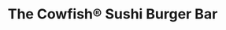 ---
layout: place
title: The Cowfish® Sushi Burger Bar
permalink: /florida/orlando/the-cowfish-sushi-burger-bar.html
stateAbbr: FL
stateName: Florida
cityName: Orlando
seo:
  type: restaurant
  links: https://www.universalorlando.com/web/en/us/things-to-do/dining/the-cowfish
place_id: ChIJSfXhPed-54gR5flbxVwTdyc
photos:
  - name: >-
      places/ChIJSfXhPed-54gR5flbxVwTdyc/photos/AeeoHcKZJzW64lN_1pvtxNe6rYmLYNgheaR8cxgoc7wthy5h022gEMGc-wFJTKnO8Af_khlTt7pUPK7llpd2mH2zxfW3gg5m2HPWuVsq_KGGouucq1ts5N7WFCPfw_mTOL4h0-HGUStxIBjqEIcq9tFsWLF7Ww-9cQ8Rr6VR-0FANKY2yPuTIjXz00EszUaD40241HdQnOFgAHXvEkqAk5QmtNqzOS3_1OhZkztwW0u4KG-EET6cwX27YFbYKahjRxmHbZT8WFo4EvZcxxkk34ZNt8R65qDb85kMlzUUa2Q1OQq6Ag
    widthPx: 1227
    heightPx: 920
    authorAttributions:
      - displayName: The Cowfish® Sushi Burger Bar
        uri: https://maps.google.com/maps/contrib/118087209219705578284
        photoUri: >-
          https://lh3.googleusercontent.com/a/ACg8ocK4FanPpZkwgyc-fpFWpQiM0mCSrxW1eqRRMHLm_-IQZTZ_dg=s100-p-k-no-mo
    flagContentUri: >-
      https://www.google.com/local/imagery/report/?cb_client=maps_api_places.places_api&image_key=!1e10!2sAF1QipO65jYtu4VxbQUDZ7kqJuHK0qQ8dBcxR1ncENYO&hl=en-US
    googleMapsUri: >-
      https://www.google.com/maps/place//data=!3m4!1e2!3m2!1sAF1QipO65jYtu4VxbQUDZ7kqJuHK0qQ8dBcxR1ncENYO!2e10!4m2!3m1!1s0x88e77ee73de1f549:0x2777135cc55bf9e5
  - name: >-
      places/ChIJSfXhPed-54gR5flbxVwTdyc/photos/AeeoHcIAdHMmL1AbkdxlNQbAmLPIGBHZTegFbCnRnIS8Q0sMKRWpoCSuG9WUbpyhljpsknjNzpUSgTfNCJNOhDH9_26qHGbL2MKk9nI3lCg1POSqQgUerisMF2vV47_NzFRDlCD8p65_Oj1j27BOFjKpKiyA6Yu-68vW8U9LsmqxO8YiA3YzBaKffCB0KqWRYG4C1JM9abxiSCr4_XK9VBdzVMdq-92a1-7_sYTloaA4BbgWMhiwChW6EbEEmQz2WqsZCZ5jP5hvW4JTwldwVuRhz-yeRupLjC7eVn1SWrO6s8MJw6d6POBmDj9uIDOBzNWMsPbt75-mklJaAB33IocUPjq5D8CcXqbffCSJAtLHdzZZXEK7M-z8EgwPOWzqbR_rXBLTdbYBYNrh6RDvLl2Wspkg7zOlQshGwD8czL9AabsDvYH9
    widthPx: 4800
    heightPx: 3600
    authorAttributions:
      - displayName: Chris Smith
        uri: https://maps.google.com/maps/contrib/110543051528268260982
        photoUri: >-
          https://lh3.googleusercontent.com/a-/ALV-UjXfdnEbQG2xGbbv1lrmzpvC52aJysC3Yd7t5KKaRpuzQF7I8xxm3g=s100-p-k-no-mo
    flagContentUri: >-
      https://www.google.com/local/imagery/report/?cb_client=maps_api_places.places_api&image_key=!1e10!2sCIHM0ogKEICAgMCo0d3omQE&hl=en-US
    googleMapsUri: >-
      https://www.google.com/maps/place//data=!3m4!1e2!3m2!1sCIHM0ogKEICAgMCo0d3omQE!2e10!4m2!3m1!1s0x88e77ee73de1f549:0x2777135cc55bf9e5
  - name: >-
      places/ChIJSfXhPed-54gR5flbxVwTdyc/photos/AeeoHcIPY-TqiYmVPYk0St6jiZj8OSub7GeDFbDn6PLmEk-dot2JAzB8XlwpNSRAdm-mLRBmXfbklABfJBf_npDbGvazf1aaXZEWtoxTl-Gs9K2eTAC1i2NCo82VsfwOZQWKm7WyutNbzYMVlMNLhDS9f8GuT7IK4vpDgLWve3uju9J2S4X4-kvzbGeYeUmVTESXGiK9ziTUcL2vgEfz0nw2hoXzZ_7wgFqEDaPHDSCO1HYUZ9fY5GV5OkDVRrmAZM5tRfuU7QCh64z04s9BhduUZ3zxUw3DO0vXP5MPQZA98dmqxZtZ2PWMQTTQnCK4PRH6lS3e0dm5_fIYA_d5JxCsh4AqIqSWdVSqqmk44ms32I__juyIicH9fzBlbXjQRRe4MGb2etYFvyNhwmuQODYzX99A4TLm4o2Xkn7dGtF4RtVGuIQ
    widthPx: 4800
    heightPx: 2700
    authorAttributions:
      - displayName: james e
        uri: https://maps.google.com/maps/contrib/112081181940962028010
        photoUri: >-
          https://lh3.googleusercontent.com/a-/ALV-UjX8dBfv8adJJEfHQlYoJ9X9W2I2UF2RiDhn-K7rXjD8X10qMe5l=s100-p-k-no-mo
    flagContentUri: >-
      https://www.google.com/local/imagery/report/?cb_client=maps_api_places.places_api&image_key=!1e10!2sCIHM0ogKEICAgMCI5dKkgAE&hl=en-US
    googleMapsUri: >-
      https://www.google.com/maps/place//data=!3m4!1e2!3m2!1sCIHM0ogKEICAgMCI5dKkgAE!2e10!4m2!3m1!1s0x88e77ee73de1f549:0x2777135cc55bf9e5
  - name: >-
      places/ChIJSfXhPed-54gR5flbxVwTdyc/photos/AeeoHcI-9cOwi6WaQd0Wc9ACd-CYj7ZIaBKr6ei6kiZt8j8tYaonMCeZDvGsWXZyx37rzcghOC1o-DaFRyn8tvyS23VMLhUbeXDdzEzZZ4lbk9b_bvJt7vKi53w3AxVWwg0PuHwpr_EsHPODZTeZN4m2zjjtEsEPmF987ApOwbnPnfKbKOo4TNCoRGldpUVa44CPy1SkdMdFL8BDadWuQFmDnhpOidSMqp4bHnls42ddDClT--yXOCcCduu9YQgDuIRgvfOFxA0o2ADWpY_IqDl0Kxmt78TPTJx7orqODVgKmqLg6BiUXlCFL3d-Y9sheKzk_xgTxxyboifn1lcPna0CcQKYuQcjOm545DPxJly437EGe1ebpnYlHWKWB-ABs8TgOZMA4SecJ54VU2SC3ARC6Huu-BlL01jgZ2cuPR4WIrCD4EXk
    widthPx: 4000
    heightPx: 3000
    authorAttributions:
      - displayName: Dror Geva
        uri: https://maps.google.com/maps/contrib/101924970685520777815
        photoUri: >-
          https://lh3.googleusercontent.com/a-/ALV-UjU3xVj6K-qKyCUjdPcvV3gEzy2TI9r1l2BOPdshxOfGW6UdTHqmig=s100-p-k-no-mo
    flagContentUri: >-
      https://www.google.com/local/imagery/report/?cb_client=maps_api_places.places_api&image_key=!1e10!2sCIHM0ogKEICAgIDXpPX4wQE&hl=en-US
    googleMapsUri: >-
      https://www.google.com/maps/place//data=!3m4!1e2!3m2!1sCIHM0ogKEICAgIDXpPX4wQE!2e10!4m2!3m1!1s0x88e77ee73de1f549:0x2777135cc55bf9e5
  - name: >-
      places/ChIJSfXhPed-54gR5flbxVwTdyc/photos/AeeoHcJ33oNytWoNsD2zCGbmKjGOX5FihdsGlVwfOqFPhDBh7JGYS_EjWdHFGVA7u8NtOOMS8Rpr_hrkYBqWz9VoB4saawwaHgRQpchJ9tf2X_2PB9LA9sYPgxFIpRDmYdcb5V-OWYwpxP9W_6_RUewGSMSj_eKbS-wKMIp5XMKKQqvL-6f834hsdwnC1a0Rs4MySTjcOre2ww-zbxNajtlcIqbjL4i7qXmYJZ8TSqW4SEaLyotvB3NiGSGee9DG6cjuHAjaztxiAx02h8FQwcZoGMLv2d9xp0eSmSkkLiBtyGytUIWbwbJf5n8S5v4OjqwN5x87xRFPW2ASUh8FuVJRyNoLH7ZIIWxZNE39GTAXwI14xeKP_c6UwZBpINNvyntD2QnNeDklrwzgVCQwoHWSgKszD93gQHO0fBjysBzT-vqfglgI
    widthPx: 4032
    heightPx: 1816
    authorAttributions:
      - displayName: Andrew Patteson
        uri: https://maps.google.com/maps/contrib/104376722673146373591
        photoUri: >-
          https://lh3.googleusercontent.com/a-/ALV-UjWXdNKon1wywR6ghMfBBdcSHbFYLC5dWjrb8xpmUOcpX18zni0xUw=s100-p-k-no-mo
    flagContentUri: >-
      https://www.google.com/local/imagery/report/?cb_client=maps_api_places.places_api&image_key=!1e10!2sCIHM0ogKEICAgMDwnsKfuAE&hl=en-US
    googleMapsUri: >-
      https://www.google.com/maps/place//data=!3m4!1e2!3m2!1sCIHM0ogKEICAgMDwnsKfuAE!2e10!4m2!3m1!1s0x88e77ee73de1f549:0x2777135cc55bf9e5
  - name: >-
      places/ChIJSfXhPed-54gR5flbxVwTdyc/photos/AeeoHcKWUioa1_Q_nhDKkrb2gvEtIoQxk-yXmyA6tKlqdx1NhQ7Fd1hQMSYncxO1EA3Y6_tYJK3xmUOuoQ9LfaQrQpfS_fiirbgJRi6VbBEV5DkkLvy-EapbjB9HdeQ5H-xhI7NI42ozw9XQ9AfRr23ggGkmtA0tlM1inkT58HhfRJlzM6HFZw3GjeHQzSchtNy--AJolwJ_fcuNRdnxZSa0lp01Iwvf9ZVYC65nr3UYSkyGtn1aHH4jZ9vM2r_KQdoi7WTYwPOPoeVRCZd8j4T3DGJLpOXI0Obmx4EeX73Cg8xmWixlcLGC3_IWf2SXSrutHT65AuN78ejJX9qgDKI4ZhqPOHPxVHm8cpg_QJNURN-DEtvNQv-A_XiBX5kW6iFMM8f2DmlQrsGunlzq-S02A1qOOY-r8BQqVZZn20tSuZ_AJ_zM
    widthPx: 4032
    heightPx: 3024
    authorAttributions:
      - displayName: Ricardo Javier
        uri: https://maps.google.com/maps/contrib/107670658204092281797
        photoUri: >-
          https://lh3.googleusercontent.com/a-/ALV-UjVi3LlfBAFcpdXULxzeQneHu7Nezwi0Tj27t7FiWdH3cj2njCNS=s100-p-k-no-mo
    flagContentUri: >-
      https://www.google.com/local/imagery/report/?cb_client=maps_api_places.places_api&image_key=!1e10!2sCIHM0ogKEICAgMDIzfG4owE&hl=en-US
    googleMapsUri: >-
      https://www.google.com/maps/place//data=!3m4!1e2!3m2!1sCIHM0ogKEICAgMDIzfG4owE!2e10!4m2!3m1!1s0x88e77ee73de1f549:0x2777135cc55bf9e5
  - name: >-
      places/ChIJSfXhPed-54gR5flbxVwTdyc/photos/AeeoHcLPpkvOmw9MahH1dyvkCT9jfGiu-L7x36mjRXP9x1Am3PdxFdYePkYg6F4YgFeTo760kbUzxN8zFZkIsegRa96Tf60ZpCfKnpALOUDMJJrbuJXB2SYXKPua3ajW3naJHKega5sUDOiinri2QImpKYBCG3Xw-Gy8K6UEBe_sHSqn1Li5qVFrj1rHbbAlshm5ZVXHU6sO539fy1DPegTkB5x0GGOMImoMJK4a9KOVTbrGV8fawTr8mAFwAvmiGwq61W_Q48URMITkYoKI4Hnb3lihETM-uJq76mQKhWz3OVP_RG-Oi6DwL9Dfg0ooG33lSdu39r2Ttu0Z7YuDhIoDV11OVc6jEZFlZeB75BwrdMATEUnSzhvz85nYi12BSXaOj2ZLh0ds-Jpii1gIgIZnWZcapIkuiVxUvdNZRy32lXcRHw
    widthPx: 4032
    heightPx: 3024
    authorAttributions:
      - displayName: Grouper 305
        uri: https://maps.google.com/maps/contrib/104400374410501075816
        photoUri: >-
          https://lh3.googleusercontent.com/a-/ALV-UjWgjt5Nc7xhxrv5e5IO7G4cDms1bg1Z3HAN6uH7WfS2vOT0-K_1=s100-p-k-no-mo
    flagContentUri: >-
      https://www.google.com/local/imagery/report/?cb_client=maps_api_places.places_api&image_key=!1e10!2sCIHM0ogKEICAgICLgs-wcQ&hl=en-US
    googleMapsUri: >-
      https://www.google.com/maps/place//data=!3m4!1e2!3m2!1sCIHM0ogKEICAgICLgs-wcQ!2e10!4m2!3m1!1s0x88e77ee73de1f549:0x2777135cc55bf9e5
  - name: >-
      places/ChIJSfXhPed-54gR5flbxVwTdyc/photos/AeeoHcKhmx9MZ9WZcMCi9kyi9e-mz4E53mFn5Tv13xywP47bI1kx4aOwGCIAY33qhna261PuF6rHJGMO4tlt9pdbmn_8Gh3DuK5PEaOpnEwo0IJj6n3u1fxu8459YVGtQsT07w30kbSjWl4GK93U2WOs1VeGjhoySgewBiUPg9MyTqwIzKdygv5PKXLfBqr5_IfePOK-lmfwB_b1UZhzkKuwqenewGuXsnjJtcW1nWoHuM9EuYIn5Qibjkb1X7INWtRFtq22RV3XM55X6h4jlQ6PpzXpJbueDz3GjoEav8YVPigAun7DDgb2OvCXygVXNgB0cY00hyxbJm03Y2NSAdgBnfhHLz69qkzIjH-m4mlmX_NVhm6CECWqp-6oaIl_VjYT8EsdmRoJ0CWe_iUeSiweah1MiRlZ2kitX6kpiXmQiy1v3Q
    widthPx: 3024
    heightPx: 4032
    authorAttributions:
      - displayName: Christopher Riggs
        uri: https://maps.google.com/maps/contrib/100084033339405047175
        photoUri: >-
          https://lh3.googleusercontent.com/a-/ALV-UjXl86mkPVytfnN_OlUxahFYMOPcFrtQn3vbPoWt3jdvO2Hrllc7qw=s100-p-k-no-mo
    flagContentUri: >-
      https://www.google.com/local/imagery/report/?cb_client=maps_api_places.places_api&image_key=!1e10!2sCIHM0ogKEICAgIDzvaDRQQ&hl=en-US
    googleMapsUri: >-
      https://www.google.com/maps/place//data=!3m4!1e2!3m2!1sCIHM0ogKEICAgIDzvaDRQQ!2e10!4m2!3m1!1s0x88e77ee73de1f549:0x2777135cc55bf9e5
  - name: >-
      places/ChIJSfXhPed-54gR5flbxVwTdyc/photos/AeeoHcIPi84v3XDXhQuWWNN3qeXssWYcvLML_92IhqgzxOyrzgEhgiwEMAifY_8aA2t2hBQ8zUR-y1gWzE5FzVjU0HREikEkeONXDfpPiYBOpSVv9dCsOsVgXxSo6xgFzDUSJuTy0ioeYHdxcOatzHwiK3K16X6aLbGLbxTFMswWmU7M_ySTUG66zJBF_IzVJbV7d4nqHOwx8_8uNN60nIVQp1I1AG9FvQVy_HBTy_cj7IAcV1K2zyJkeTaDzghqsCwXBJkQBdxzFeTv5ZJ-yTuG9dV2M-YkhWbwqUy7WkAqTLR-7F7anSvGTTYTXw1UpyVSX3aXX2orcQzrw7QkYSLFRxLKwgvTTPCQ5Dqoa4nUEanLrQ0q_AOuAEqfn6t4L06nK42RfiY9pEox1BcvHfcl2koervNUmOnwYZbIYAiMNxUAOVIB
    widthPx: 4000
    heightPx: 3000
    authorAttributions:
      - displayName: Claire Mason
        uri: https://maps.google.com/maps/contrib/110729677556178632192
        photoUri: >-
          https://lh3.googleusercontent.com/a/ACg8ocLQ70tl8QfVSequsqZ2ADGjGOqYTnNaDcosBlDF_twsTwxkLg=s100-p-k-no-mo
    flagContentUri: >-
      https://www.google.com/local/imagery/report/?cb_client=maps_api_places.places_api&image_key=!1e10!2sCIHM0ogKEICAgICHqsuC6AE&hl=en-US
    googleMapsUri: >-
      https://www.google.com/maps/place//data=!3m4!1e2!3m2!1sCIHM0ogKEICAgICHqsuC6AE!2e10!4m2!3m1!1s0x88e77ee73de1f549:0x2777135cc55bf9e5
  - name: >-
      places/ChIJSfXhPed-54gR5flbxVwTdyc/photos/AeeoHcLwsP680nSvKODxtKhEu_2YWiycx34LYiOpN1-o6dqRg644AQWJ2uojZsgxsQDKnVT4sch8WwrGDd8MjgV1P4YaeKuJb9-4V_di1od1rFf1VF8vxFREWDGMSQltICBZvTXPXnZN9pkuGESJ3JR2KPGR0qRKDQg_EbkyfPjLWf8f-h9dK44kdmQKCrVhmfsZjJBM9k8um8Sz38Qald3T39sztxNfeV7SZkaANlVlKxYVMsEEdeShwyS1vloIPJuNWQygRq_gHHLsOYAFuM4pBwGn3HQTHy-_7suIWidWk2DtGwU3nGWoVIk0L21cQ3BQGVjQ_Af498qLekXfCWOtUWcsPIJpztsqu-Vd_QJztZYiimYERXbBfL4aAyka5K7BDUHKOg9qHmsue_gBfXk3-QS-_JVHQqSZEW7FnYi6KG3noG9Dp2Ql0QAVdHf1q2il
    widthPx: 4032
    heightPx: 3024
    authorAttributions:
      - displayName: Mad Hatter
        uri: https://maps.google.com/maps/contrib/105456295421565348595
        photoUri: >-
          https://lh3.googleusercontent.com/a-/ALV-UjVpiK-J6K0TwofDwux29_2KZw-x-2UVZkwfoVQqQP9vAxw7Kumi=s100-p-k-no-mo
    flagContentUri: >-
      https://www.google.com/local/imagery/report/?cb_client=maps_api_places.places_api&image_key=!1e10!2sCIABIhAA3jU35CingmezvlsADFQO&hl=en-US
    googleMapsUri: >-
      https://www.google.com/maps/place//data=!3m4!1e2!3m2!1sCIABIhAA3jU35CingmezvlsADFQO!2e10!4m2!3m1!1s0x88e77ee73de1f549:0x2777135cc55bf9e5
address: 6000 Universal Blvd, Orlando, FL 32819, USA
street: 6000 Universal Blvd
city: Orlando
state: FL
zip: '32819'
country: USA
neighborhood: Southwest Orlando
latitude: '28.473006'
longitude: '-81.465468'
accessibility_options:
  wheelchairAccessibleParking: true
  wheelchairAccessibleEntrance: true
  wheelchairAccessibleRestroom: true
  wheelchairAccessibleSeating: true
business_status: OPERATIONAL
name: The Cowfish® Sushi Burger Bar
google_maps_links:
  directionsUri: >-
    https://www.google.com/maps/dir//''/data=!4m7!4m6!1m1!4e2!1m2!1m1!1s0x88e77ee73de1f549:0x2777135cc55bf9e5!3e0
  placeUri: https://maps.google.com/?cid=2843762978876815845
  writeAReviewUri: >-
    https://www.google.com/maps/place//data=!4m3!3m2!1s0x88e77ee73de1f549:0x2777135cc55bf9e5!12e1
  reviewsUri: >-
    https://www.google.com/maps/place//data=!4m4!3m3!1s0x88e77ee73de1f549:0x2777135cc55bf9e5!9m1!1b1
  photosUri: >-
    https://www.google.com/maps/place//data=!4m3!3m2!1s0x88e77ee73de1f549:0x2777135cc55bf9e5!10e5
primary_type: Sushi Restaurant
opening_hours:
  regular: null
  current: null
secondary_opening_hours:
  regular:
    weekdayDescriptions: null
    type: null
  current:
    weekdayDescriptions: null
    type: null
phone: (407) 224-3663
price_level: PRICE_LEVEL_MODERATE
price_range: $20 &ndash; $30
rating: '3.9'
rating_count: 0
website: https://www.universalorlando.com/web/en/us/things-to-do/dining/the-cowfish
description: >-
  Discover The Cowfish Sushi Burger Bar in Orlando, FL$$$In Orlando, FL, The
  Cowfish Sushi Burger Bar stands out as a vibrant fusion spot at Universal
  CityWalk, where creative sushi and burgers come together for an exciting
  dining adventure. This lively eatery boasts an inventive menu with generous
  portions of fresh rolls and hearty burgers, blending bold flavors that appeal
  to sushi enthusiasts and burger lovers alike. The welcoming atmosphere
  features outdoor seating and a full bar, making it ideal for families or
  groups seeking a relaxed vibe amidst the area's energy. Accessibility options
  like wheelchair-friendly entrances enhance the experience, while easy
  reservations add convenience for visitors exploring top sushi restaurants
  nearby. Overall, it's a fantastic choice for anyone craving shareable,
  flavorful dishes in a fun, accessible setting.
generative_summary: >-
  Discover The Cowfish Sushi Burger Bar in Orlando, FL$$$In Orlando, FL, The
  Cowfish Sushi Burger Bar stands out as a vibrant fusion spot at Universal
  CityWalk, where creative sushi and burgers come together for an exciting
  dining adventure. This lively eatery boasts an inventive menu with generous
  portions of fresh rolls and hearty burgers, blending bold flavors that appeal
  to sushi enthusiasts and burger lovers alike. The welcoming atmosphere
  features outdoor seating and a full bar, making it ideal for families or
  groups seeking a relaxed vibe amidst the area's energy. Accessibility options
  like wheelchair-friendly entrances enhance the experience, while easy
  reservations add convenience for visitors exploring top sushi restaurants
  nearby. Overall, it's a fantastic choice for anyone craving shareable,
  flavorful dishes in a fun, accessible setting.
generative_disclosure: Summarized by AI using the Grok-3-Mini model.
reviews:
  - name: >-
      places/ChIJSfXhPed-54gR5flbxVwTdyc/reviews/ChdDSUhNMG9nS0VJQ0FnTUNJMjQtRXZ3RRAB
    relativePublishTimeDescription: a week ago
    rating: 5
    text:
      text: >-
        Cowfish at Universal Studios was incredible! I tried the buffalo chicken
        sushi and calamari, and both were absolutely delicious. The sushi was
        such a unique twist, and the buffalo chicken flavor was on point—spicy,
        tangy, and perfectly paired with the creamy sauce. The calamari was
        crispy and fresh, just the way I love it. The atmosphere was lively and
        fun, and the service was great. Definitely a must-visit spot if you’re
        at Universal! Can’t wait to come back and try more of their creative
        menu.
      languageCode: en
    originalText:
      text: >-
        Cowfish at Universal Studios was incredible! I tried the buffalo chicken
        sushi and calamari, and both were absolutely delicious. The sushi was
        such a unique twist, and the buffalo chicken flavor was on point—spicy,
        tangy, and perfectly paired with the creamy sauce. The calamari was
        crispy and fresh, just the way I love it. The atmosphere was lively and
        fun, and the service was great. Definitely a must-visit spot if you’re
        at Universal! Can’t wait to come back and try more of their creative
        menu.
      languageCode: en
    authorAttribution:
      displayName: Chantel Sagerer-Eaves
      uri: https://www.google.com/maps/contrib/108759826117578252874/reviews
      photoUri: >-
        https://lh3.googleusercontent.com/a-/ALV-UjWyQmfPc4Tx2f_cdiWHVa-aGlncniiBbYT8MG0pGFyb1y-mJ9qm=s128-c0x00000000-cc-rp-mo-ba3
    publishTime: '2025-04-04T23:01:21.679726Z'
    flagContentUri: >-
      https://www.google.com/local/review/rap/report?postId=ChdDSUhNMG9nS0VJQ0FnTUNJMjQtRXZ3RRAB&d=17924085&t=1
    googleMapsUri: >-
      https://www.google.com/maps/reviews/data=!4m6!14m5!1m4!2m3!1sChdDSUhNMG9nS0VJQ0FnTUNJMjQtRXZ3RRAB!2m1!1s0x88e77ee73de1f549:0x2777135cc55bf9e5
  - name: >-
      places/ChIJSfXhPed-54gR5flbxVwTdyc/reviews/ChZDSUhNMG9nS0VJQ0FnTUNRaHAzRkhBEAE
    relativePublishTimeDescription: a month ago
    rating: 5
    text:
      text: >-
        This place and their awesome menu is unforgettable. The bartender was
        soooo nice and very engaging. She was so great that she somehow
        convinced me to consume all this food alone. The sandwich was so
        delicious and very creative. I ordered an appetizer, Bloody Mary
        garnished with a beef slider and a banana peanut butter chocolate shake
        for dessert. This place is a definite spot to eat while visiting
        Universal Studios, Orlando. Cheers…..
      languageCode: en
    originalText:
      text: >-
        This place and their awesome menu is unforgettable. The bartender was
        soooo nice and very engaging. She was so great that she somehow
        convinced me to consume all this food alone. The sandwich was so
        delicious and very creative. I ordered an appetizer, Bloody Mary
        garnished with a beef slider and a banana peanut butter chocolate shake
        for dessert. This place is a definite spot to eat while visiting
        Universal Studios, Orlando. Cheers…..
      languageCode: en
    authorAttribution:
      displayName: mark conliffe
      uri: https://www.google.com/maps/contrib/109476722657476442405/reviews
      photoUri: >-
        https://lh3.googleusercontent.com/a-/ALV-UjXEx9omWHX1rEhcO6A1CRVKJIHNndFPamLaRQcARIv2v5zsNWNK=s128-c0x00000000-cc-rp-mo-ba4
    publishTime: '2025-03-03T21:51:41.868289Z'
    flagContentUri: >-
      https://www.google.com/local/review/rap/report?postId=ChZDSUhNMG9nS0VJQ0FnTUNRaHAzRkhBEAE&d=17924085&t=1
    googleMapsUri: >-
      https://www.google.com/maps/reviews/data=!4m6!14m5!1m4!2m3!1sChZDSUhNMG9nS0VJQ0FnTUNRaHAzRkhBEAE!2m1!1s0x88e77ee73de1f549:0x2777135cc55bf9e5
  - name: >-
      places/ChIJSfXhPed-54gR5flbxVwTdyc/reviews/ChZDSUhNMG9nS0VJQ0FnTURBcEtiR1FnEAE
    relativePublishTimeDescription: 2 months ago
    rating: 5
    text:
      text: >-
        Fun lively atmosphere. We did not need reservations (6:30pm dinner on a
        Thursday). Sat outside (because we could!). Great food combos and good
        service.


        Restrooms are up a hearty flight of stairs in back of building so don’t
        wait until last minute to go! 😉
      languageCode: en
    originalText:
      text: >-
        Fun lively atmosphere. We did not need reservations (6:30pm dinner on a
        Thursday). Sat outside (because we could!). Great food combos and good
        service.


        Restrooms are up a hearty flight of stairs in back of building so don’t
        wait until last minute to go! 😉
      languageCode: en
    authorAttribution:
      displayName: Becky C
      uri: https://www.google.com/maps/contrib/102265802290088638118/reviews
      photoUri: >-
        https://lh3.googleusercontent.com/a-/ALV-UjX8FjS-RfcYvX5S11gyMhpYm4Z3uVJv2suytfOSjRbzuFbdUZHW=s128-c0x00000000-cc-rp-mo-ba4
    publishTime: '2025-02-07T03:18:21.025528Z'
    flagContentUri: >-
      https://www.google.com/local/review/rap/report?postId=ChZDSUhNMG9nS0VJQ0FnTURBcEtiR1FnEAE&d=17924085&t=1
    googleMapsUri: >-
      https://www.google.com/maps/reviews/data=!4m6!14m5!1m4!2m3!1sChZDSUhNMG9nS0VJQ0FnTURBcEtiR1FnEAE!2m1!1s0x88e77ee73de1f549:0x2777135cc55bf9e5
  - name: >-
      places/ChIJSfXhPed-54gR5flbxVwTdyc/reviews/ChZDSUhNMG9nS0VJQ0FnSUNmNXR2WlJBEAE
    relativePublishTimeDescription: 3 months ago
    rating: 5
    text:
      text: >-
        After two Universal trips here the past two years, I can say that it’s
        probably one of my favorite places to eat out of the parks and city
        walk.


        This is a MUST stop for all Sushi and Burger lovers. Its the best of
        both worlds. The rolls are BIG and delicious. The portions of their food
        in general are bigger and filling. The food presentation is beautiful
        and the service is always great!


        The tropical storm roll is still my favorite but I also enjoyed the
        firecracker roll, the boss roll and the spicy crunchy roll. My husband
        always gets the Texas Longhorn burger with the parmesan truffle fries.


        Sit on their patio for a quiet calm lunch or dinner. The parks are loud
        with people so it’s actually nice to have a little break during the day!
        And you can people watch from their patio which is entertaining. They
        also have heaters so even if it’s chilly it’s worth it.


        Make reservations using the universal app, there’s usually a ton of
        availability and easy change reservation times. They are located on the
        second floor so if you have littles or sore feet from walking, take the
        elevator! The restrooms are on the 3rd floor. They have a cute fish tank
        to look at the hostess stand.
      languageCode: en
    originalText:
      text: >-
        After two Universal trips here the past two years, I can say that it’s
        probably one of my favorite places to eat out of the parks and city
        walk.


        This is a MUST stop for all Sushi and Burger lovers. Its the best of
        both worlds. The rolls are BIG and delicious. The portions of their food
        in general are bigger and filling. The food presentation is beautiful
        and the service is always great!


        The tropical storm roll is still my favorite but I also enjoyed the
        firecracker roll, the boss roll and the spicy crunchy roll. My husband
        always gets the Texas Longhorn burger with the parmesan truffle fries.


        Sit on their patio for a quiet calm lunch or dinner. The parks are loud
        with people so it’s actually nice to have a little break during the day!
        And you can people watch from their patio which is entertaining. They
        also have heaters so even if it’s chilly it’s worth it.


        Make reservations using the universal app, there’s usually a ton of
        availability and easy change reservation times. They are located on the
        second floor so if you have littles or sore feet from walking, take the
        elevator! The restrooms are on the 3rd floor. They have a cute fish tank
        to look at the hostess stand.
      languageCode: en
    authorAttribution:
      displayName: Christy Nicole
      uri: https://www.google.com/maps/contrib/100008224579704891918/reviews
      photoUri: >-
        https://lh3.googleusercontent.com/a-/ALV-UjX_OyKk_MmPEoyhtRfKGsWWsBNMDBjHpvIFO4Q2mI-g7jTtjYIA=s128-c0x00000000-cc-rp-mo-ba3
    publishTime: '2024-12-28T17:47:05.173414Z'
    flagContentUri: >-
      https://www.google.com/local/review/rap/report?postId=ChZDSUhNMG9nS0VJQ0FnSUNmNXR2WlJBEAE&d=17924085&t=1
    googleMapsUri: >-
      https://www.google.com/maps/reviews/data=!4m6!14m5!1m4!2m3!1sChZDSUhNMG9nS0VJQ0FnSUNmNXR2WlJBEAE!2m1!1s0x88e77ee73de1f549:0x2777135cc55bf9e5
  - name: >-
      places/ChIJSfXhPed-54gR5flbxVwTdyc/reviews/ChdDSUhNMG9nS0VJQ0FnSUR2dC12YjRnRRAB
    relativePublishTimeDescription: 3 months ago
    rating: 5
    text:
      text: >-
        Pretty solid choice and a hidden gem out in the open, just across the
        street from Universal Store City walk on the opposing corner.


        The Crab Rangoon Dip is delicious and has real pieces of crab in the
        dip. The wanton chips are delicious and the sweet chili sauce gives it
        an extra layer of depth. Brilliant!


        The Buffalo Burgushi was pretty interesting choice and fusion food done
        right. The chicken could've been slightly less dry or maybe slow-cooked
        in buffalo sauce or something, but it wasn't enough to ruin the good.


        And the staff were stellar, even with how busy it was. Bit of a
        well-oiled machine in the chaos of being at a theme park. Well worth
        going!


        Also reservations are probably needed for tables with how busy it is,
        but the bar may be open (look for the black seats).
      languageCode: en
    originalText:
      text: >-
        Pretty solid choice and a hidden gem out in the open, just across the
        street from Universal Store City walk on the opposing corner.


        The Crab Rangoon Dip is delicious and has real pieces of crab in the
        dip. The wanton chips are delicious and the sweet chili sauce gives it
        an extra layer of depth. Brilliant!


        The Buffalo Burgushi was pretty interesting choice and fusion food done
        right. The chicken could've been slightly less dry or maybe slow-cooked
        in buffalo sauce or something, but it wasn't enough to ruin the good.


        And the staff were stellar, even with how busy it was. Bit of a
        well-oiled machine in the chaos of being at a theme park. Well worth
        going!


        Also reservations are probably needed for tables with how busy it is,
        but the bar may be open (look for the black seats).
      languageCode: en
    authorAttribution:
      displayName: Paul Park
      uri: https://www.google.com/maps/contrib/116119956274657045362/reviews
      photoUri: >-
        https://lh3.googleusercontent.com/a-/ALV-UjV1cRGqLzYxhlq2tPfS6uYs8StChWO798Rtgl8eBXGl5CJgxn-TUw=s128-c0x00000000-cc-rp-mo-ba6
    publishTime: '2024-12-25T02:59:52.689797Z'
    flagContentUri: >-
      https://www.google.com/local/review/rap/report?postId=ChdDSUhNMG9nS0VJQ0FnSUR2dC12YjRnRRAB&d=17924085&t=1
    googleMapsUri: >-
      https://www.google.com/maps/reviews/data=!4m6!14m5!1m4!2m3!1sChdDSUhNMG9nS0VJQ0FnSUR2dC12YjRnRRAB!2m1!1s0x88e77ee73de1f549:0x2777135cc55bf9e5
review_summary: >-
  What Guests Are Buzzing About$$$Visitors to this popular sushi spot in Orlando
  often rave about the creative fusion of flavors, with standout dishes like
  unique sushi rolls and inventive appetizers leaving a lasting impression. Many
  highlight the lively atmosphere and efficient service that make it a go-to for
  families and groups, especially after a day of exploring nearby attractions.
  Feedback frequently praises the generous portions and tasty combinations that
  satisfy both sushi cravings and burger desires, creating a welcoming
  environment for casual meals. While some note minor tweaks could improve
  certain items, the overall consensus is that it's a solid pick for fresh,
  enjoyable fare with friendly vibes. If you're hunting for top-rated sushi
  places near Universal Studios, this spot delivers a reliably fun and flavorful
  experience that keeps people coming back.
review_disclosure: Summarized by AI using the Grok-3-Mini model.
parking_options:
  paidGarageParking: true
payment_options:
  acceptsCreditCards: true
  acceptsCashOnly: false
allow_dogs: null
curbside_pickup: null
delivery: null
dine_in: true
good_for_children: true
good_for_groups: true
good_for_sports: false
live_music: false
menu_for_children: true
outdoor_seating: true
reservable: true
restroom: true
serves_beer: true
serves_breakfast: false
serves_brunch: false
serves_cocktails: true
serves_coffee: true
serves_dinner: true
serves_dessert: true
serves_lunch: true
serves_vegetarian_food: true
serves_wine: true
takeout: true
update_category: pro
places_description: >-
  Bustling, family-friendly fusion eatery at Universal CityWalk with burgers,
  sushi & a full bar.

---